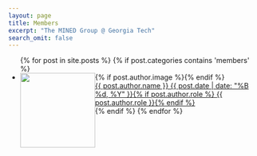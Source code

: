 ```yaml
---
layout: page
title: Members
excerpt: "The MINED Group @ Georgia Tech"
search_omit: false
---
```


<ul class="post-list">
	{% for post in site.posts %} 
		{% if post.categories contains 'members' %}
			<li>
				{% if post.author.image %}<img src="/images/{{ post.author.image }}" style="float: left; height: 150px">{% endif %}
				<article>
					<a href="{{ site.url }}{{ post.url }}">{{ post.author.name }} <span class="entry-date"><time datetime="{{ post.date | date_to_xmlschema }}">{{ post.date | date: "%B %d, %Y" }}</time></span>{% if post.author.role %} <span class="excerpt">{{ post.author.role }}</span>{% endif %}</a>
				</article>
			</li>
		{% endif %}
	{% endfor %}
</ul>
